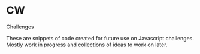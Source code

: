 # CW
Challenges
  
These are snippets of code created for future use on Javascript challenges. Mostly work in progress and collections of ideas to work on later.

